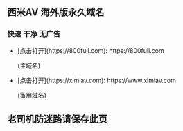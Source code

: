 ## 西米AV 海外版永久域名
### 快速 干净 无广告
- <p>[点击打开](https://800fuli.com): https://800fuli.com</p> (主域名)
- <p>[点击打开](https://ximiav.com): https://www.ximiav.com</p>(备用域名)
## <p>老司机防迷路请保存此页</p>

